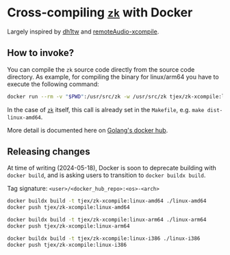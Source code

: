 # Cross-compiling [`zk`](https://github.com/zk-org/zk) with Docker

Largely inspired by
[dh1tw](https://dh1tw.de/2019/12/cross-compiling-golang-cgo-projects/) and
[remoteAudio-xcompile](https://github.com/dh1tw/remoteAudio-xcompile).

## How to invoke?

You can compile the `zk` source code directly from the source code directory. As
example, for compiling the binary for linux/arm64 you have to execute the
following command:

```sh
docker run --rm -v "$PWD":/usr/src/zk -w /usr/src/zk tjex/zk-xcompile:linux-arm64 /bin/bash -c './go build'
```

In the case of [`zk`](https://github.com/zk-org/zk) itself, this call is already set in the `Makefile`,
e.g. `make dist-linux-amd64`.

More detail is documented here on
[Golang's docker hub](https://hub.docker.com/_/golang).

## Releasing changes

At time of writing (2024-05-18), Docker is soon to deprecate building with
`docker build`, and is asking users to transition to `docker buildx build`.

Tag signature: `<user>/<docker_hub_repo>:<os>-<arch>`

```sh
docker buildx build -t tjex/zk-xcompile:linux-amd64 ./linux-amd64
docker push tjex/zk-xcompile:linux-amd64

docker buildx build -t tjex/zk-xcompile:linux-arm64 ./linux-arm64
docker push tjex/zk-xcompile:linux-arm64

docker buildx build -t tjex/zk-xcompile:linux-i386 ./linux-i386
docker push tjex/zk-xcompile:linux-i386
```
